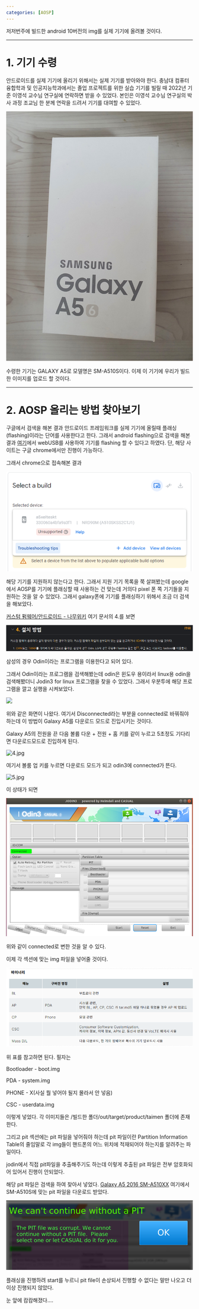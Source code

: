 ```yaml
---
categories: [AOSP]
---
```

저저번주에 빌드한 android 10버전의 img를 실제 기기에 올려볼 것이다.

---

# 1. 기기 수령

안드로이드를 실제 기기에 올리기 위해서는 실제 기기를 받아와야 한다. 충남대 컴퓨터융합학과 및 인공지능학과에서는 졸업 프로젝트를 위한 실습 기기를 빌릴 때 2022년 기준 이영석 교수님 연구실에 연락하면 받을 수 있었다. 본인은 이영석 교수님 연구실의 박사 과정 조교님 한 분께 연락을 드려서 기기를 대여할 수 있었다.

![1.jpg](/assets/images/3/1.jpg)

수령한 기기는 GALAXY A5로 모델명은 SM-A510S이다. 이제 이 기기에 우리가 빌드한 이미지를 업로드 할 것이다.

---

# 2. AOSP 올리는 방법 찾아보기

구글에서 검색을 해본 결과 안드로이드 프레임워크를 실제 기기에 올릴때 플래싱(flashing)이라는 단어를 사용한다고 한다. 그래서 android flashing으로 검색을 해본 결과 [여기](https://flash.android.com/welcome)에서 webUSB를 사용하여 기기를 flashing 할 수 있다고 하였다. 단, 해당 사이트는 구글 chrome에서만 진행이 가능하다.

그래서 chrome으로 접속해본 결과

![2.PNG](/assets/images/3/2.PNG)

해당 기기를 지원하지 않는다고 한다. 그래서 지원 기기 목록을 쭉 살펴봤는데 google에서 AOSP를 기기에 플래싱할 때 사용하는 건 맞는데 거의다 pixel 폰 쪽 기기들을 지원하는 것을 알 수 있었다. 그래서 galaxy폰에 기기를 플래싱하기 위해서 조금 더 검색을 해보았다.

[커스텀 펌웨어/안드로이드 - 나무위키](https://namu.wiki/w/%EC%BB%A4%EC%8A%A4%ED%85%80%20%ED%8E%8C%EC%9B%A8%EC%96%B4/%EC%95%88%EB%93%9C%EB%A1%9C%EC%9D%B4%EB%93%9C#s-4) 여기 문서의 4.를 보면

![3.PNG](/assets/images/3/3.PNG)

삼성의 경우 Odin이라는 프로그램을 이용한다고 되어 있다.

그래서 Odin이라는 프로그램을 검색해봤는데 odin은 윈도우 용이라서 linux용 odin을 검색해봤더니 Jodin3 for linux 프로그램을 찾을 수 있었다. 그래서 우분투에 해당 프로그램을 깔고 실행을 시켜보았다.

![](C:\Users\Don%20Oh\AppData\Roaming\marktext\images\2022-03-12-22-18-29-image.png)

위와 같은 화면이 나왔다. 여기서 Disconnected라는 부분을 connected로 바꿔줘야 하는데 이 방법이 Galaxy A5를 다운로드 모드로 진입시키는 것이다. 

Galaxy A5의 전원을 끈 다음 볼륨 다운 + 전원 + 홈 키를 같이 누르고 5초정도 기다리면 다운로드모드로 진입하게 된다. 

![4.jpg](/assets/images/3/4.jpg)

여기서 볼룸 업 키를 누르면 다운로드 모드가 되고 odin3에 connected가 뜬다.

![5.jpg](/assets/images/3/5.jpg)

이 상태가 되면

![6.PNG](/assets/images/3/6.PNG)

위와 같이 connected로 변한 것을 알 수 있다.

이제 각 섹션에 맞는 img 파일을 넣어줄 것이다.

![7.PNG](/assets/images/3/7.PNG)

위 표를 참고하면 된다. 필자는

Bootloader - boot.img

PDA - system.img

PHONE - X(사실 뭘 넣어야 될지 몰라서 안 넣음)

CSC - userdata.img

이렇게 넣었다. 각 이미지들은 /빌드한 폴더/out/target/product/taimen 폴더에 존재한다.

그리고 pit 섹션에는 pit 파일을 넣어줘야 하는데 pit 파일이란 Partition Information Table의 줄임말로 각 img들이 핸드폰의 어느 위치에 적재되어야 하는지를 알려주는 파일이다.

jodin에서 직접 pit파일을 추출해주기도 하는데 이렇게 추출된 pit 파일은 전부 암호화되어 있어서 진행이 안되었다.

해당 pit 파일은 검색을 하여 찾아서 넣었다. [Galaxy A5 2016 SM-A510XX](https://www.full-repair-firmware.com/p/galaxy-a5-2016-sm-a510xx.html) 여기에서 SM-A510S에 맞는 pit 파일을 다운로드 받았다.

![8.PNG](/assets/images/3/8.PNG)

플래싱을 진행하려 start를 누르니 pit file이 손상되서 진행할 수 없다는 말만 나오고 더 이상 진행되지 않았다.

눈 앞에 캄캄해졌다....
